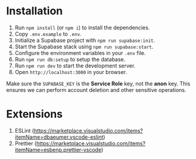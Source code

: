 # Installation

1. Run `npm install` (or `npm i`) to install the dependencies.
2. Copy `.env.example` to `.env`.
3. Initialize a Supabase project with `npm run supabase:init`.
4. Start the Supabase stack using `npm run supabase:start`.
5. Configure the environment variables in your `.env` file.
6. Run `npm run db:setup` to setup the database.
7. Run `npm run dev` to start the development server.
8. Open `http://localhost:3000` in your browser.

Make sure the `SUPABASE_KEY` is the **Service Role** key, not the **anon** key. This ensures we can perform account deletion and other sensitive operations.

# Extensions

1. ESLint (https://marketplace.visualstudio.com/items?itemName=dbaeumer.vscode-eslint)
2. Prettier (https://marketplace.visualstudio.com/items?itemName=esbenp.prettier-vscode)